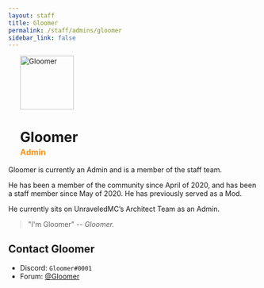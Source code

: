 ```yaml
---
layout: staff
title: Gloomer
permalink: /staff/admins/gloomer
sidebar_link: false
---
```


<ul>
<img class="Staff-feature" src="https://crafatar.com/renders/body/de9cdbd753cb4e169e0d51c069216d57?&amp;overlay" alt="Gloomer" width="108">

<h1>Gloomer</h1>
<h3 style="margin-top: -1rem;"><span style="color: #f7941d">Admin</span></h3>
</ul>
Gloomer is currently an Admin and is a member of the staff team.

He has been a member of the community since April of 2020, and has been a staff member since May of 2020. He has previously served as a Mod.

He currently sits on UnraveledMC’s Architect Team as an Admin.

> "I'm Gloomer" *-- Gloomer.*

## Contact Gloomer
* Discord: `Gloomer#0001`
* Forum: <a href="https://forum.unraveledmc.com/u/gloomer" target="_blank">@Gloomer</a>
